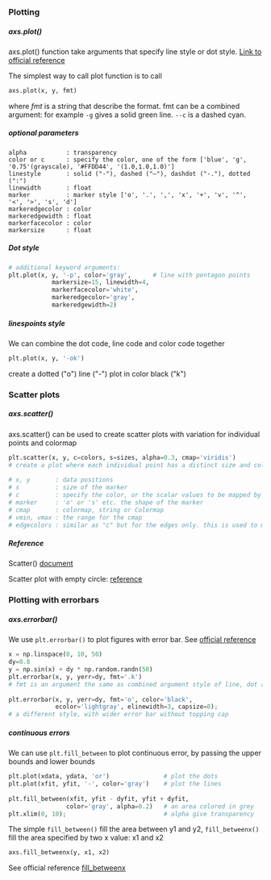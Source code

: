 ### Plotting
##### axs.plot()
axs.plot() function take arguments that specify line style or dot style. [Link to official reference](https://matplotlib.org/stable/api/_as_gen/matplotlib.axes.Axes.plot.html?highlight=plot#matplotlib.axes.Axes.plot)
    
The simplest way to call plot function is to call
```python
axs.plot(x, y, fmt)
``` 
where *fmt* is a string that describe the format. fmt can be a combined argument: for example `-g` gives a solid green line. `--c` is a dashed cyan. 
    
##### optional parameters
```text
alpha           : transparency
color or c      : specify the color, one of the form ['blue', 'g', '0.75'(grayscale), '#FFDD44', '(1.0,1.0,1.0)']
linestyle       : solid ("-"), dashed ("—"), dashdot ("-."), dotted (":")
linewidth       : float
marker          : marker style ['o', '.', ',', 'x', '+', 'v', '^', '<', '>', 's', 'd']
markeredgecolor : color
markeredgewidth : float
markerfacecolor : color
markersize      : float
```

##### Dot style
```python
# additional keyword arguments:
plt.plot(x, y, '-p', color='gray',      # line with pentagon points
    		markersize=15, linewidth=4,
            markerfacecolor='white',
            markeredgecolor='gray',
            markeredgewidth=2)
```

##### linespoints style    
We can combine the dot code, line code and color code together
```python
plt.plot(x, y, '-ok')
```  
create a dotted ("o") line ("-") plot in color black ("k")

### Scatter plots
##### axs.scatter()
axs.scatter() can be used to create scatter plots with variation for individual points and colormap
    
```python
plt.scatter(x, y, c=colors, s=sizes, alpha=0.3, cmap='viridis')
# create a plot where each individual point has a distinct size and color
 
# x, y       : data positions
# s          : size of the marker
# c          : specify the color, or the scalar values to be mapped by cmap
# marker     : 'o' or 's' etc. the shape of the marker
# cmap       : colormap, string or Colormap
# vmin, vmax : the range for the cmap
# edgecolors : similar as "c" but for the edges only. this is used to make plot of empty circles 
```
    
##### Reference
Scatter() [document](https://matplotlib.org/stable/api/_as_gen/matplotlib.axes.Axes.scatter.html?highlight=scatter#matplotlib.axes.Axes.scatter)

Scatter plot with empty circle: [reference](https://stackoverflow.com/questions/4143502/how-to-do-a-scatter-plot-with-empty-circles-in-python)
    


### Plotting with errorbars
##### axs.errorbar()
We use `plt.errorbar()` to plot figures with error bar. See [official reference](https://matplotlib.org/stable/api/_as_gen/matplotlib.axes.Axes.errorbar.html?highlight=errorbar#matplotlib.axes.Axes.errorbar)
    
```python
x = np.linspace(0, 10, 50)
dy=0.8
y = np.sin(x) + dy * np.random.randn(50)
plt.errorbar(x, y, yerr=dy, fmt='.k')
# fmt is an argument the same as combined argument style of line, dot and color
    
plt.errorbar(x, y, yerr=dy, fmt='o', color='black', 
    		 ecolor='lightgray', elinewidth=3, capsize=0);
# a different style, with wider error bar without topping cap
```
    
##### continuous errors
We can use `plt.fill_between` to plot continuous error, by passing the upper bounds and lower bounds
```python
plt.plot(xdata, ydata, 'or')               # plot the dots 
plt.plot(xfit, yfit, '-', color='gray')    # plot the lines
    
plt.fill_between(xfit, yfit - dyfit, yfit + dyfit,
    			color='gray', alpha=0.2)   # an area colored in grey
plt.xlim(0, 10);                           # alpha give transparency
```
    
The simple `fill_between()` fill the area between y1 and y2, `fill_betweenx()` fill the area specified by two x value: x1 and x2
```python
axs.fill_betweenx(y, x1, x2)
```

See official reference [fill_betweenx](https://matplotlib.org/stable/api/_as_gen/matplotlib.axes.Axes.fill_betweenx.html?highlight=fill_betweenx#matplotlib.axes.Axes.fill_betweenx)
    